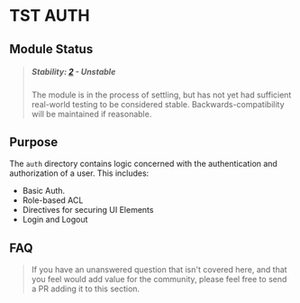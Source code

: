 # TST AUTH


## Module Status

> ##### Stability: [2](https://github.com/CPT331/timesheeting-tool/tree/master/app/js/modules/README.md) - Unstable
>
> The module is in the process of settling, but has not yet had
> sufficient real-world testing to be considered stable. Backwards-compatibility
> will be maintained if reasonable.

## Purpose

The `auth` directory contains logic concerned with the authentication and authorization of a user.  This includes:

+ Basic Auth.
+ Role-based ACL
+ Directives for securing UI Elements
+ Login and Logout

## FAQ

> If you have an unanswered question that isn't covered here, and that you feel would add value for the community, please feel free to send a PR adding it to this section.